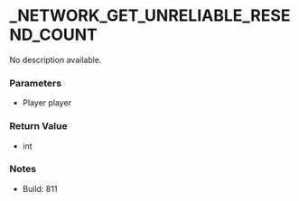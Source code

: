 # _NETWORK_GET_UNRELIABLE_RESEND_COUNT

No description available.

### Parameters
* Player player

### Return Value
* int

### Notes
* Build: 811


